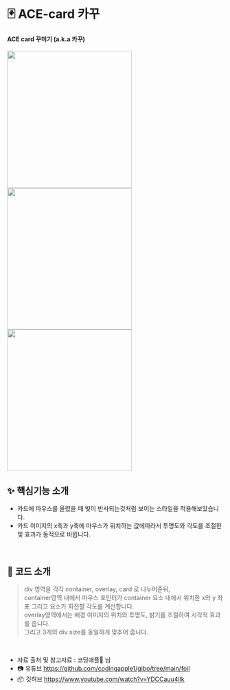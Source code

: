 # 🃏 ACE-card 카꾸
#### ACE card 꾸미기 (a.k.a 카꾸)
<img src="https://github.com/user-attachments/assets/b5757944-6f6a-41c8-9558-e6aefde13a3b" width="290" height="320"/>
<img src="https://github.com/user-attachments/assets/5e5d1a2d-d3f2-473f-9f49-0534ad797d44" width="290" height="330"/>
<img src="https://github.com/user-attachments/assets/e836d835-4a96-481d-973e-7128b5b14efab" width="290" height="330"/>

## ✨ 핵심기능 소개
* 카드에 마우스를 올렸을 때 빛이 반사되는것처럼 보이는 스타일을 적용해보았습니다. </br>
* 카드 이미지의 x축과 y축에 마우스가 위치하는 값에따라서 투명도와 각도를 조절한 빛 효과가 동적으로 바뀝니다.
</br>

## 🌟 코드 소개
> div 영역을 각각 container, overlay, card 로 나누어준뒤,</br>
> container영역 내에서 마우스 포인터가 container 요소 내에서 위치한 x와 y 좌표 그리고 요소가 회전할 각도를 계산합니다.</br>
> overlay영역에서는 배경 이미지의 위치와 투명도, 밝기를 조절하여 시각적 효과를 줍니다.</br>
> 그리고 3개의 div size를 동일하게 맞추어 줍니다. </br>

</br>

* 자료 출처 및 참고자료 : 코딩애플🍎 님</br>
* 📷 유튜브 https://github.com/codingapple1/gibo/tree/main/foil</br>
* 📦 깃허브 https://www.youtube.com/watch?v=YDCCauu4lIk</br>
